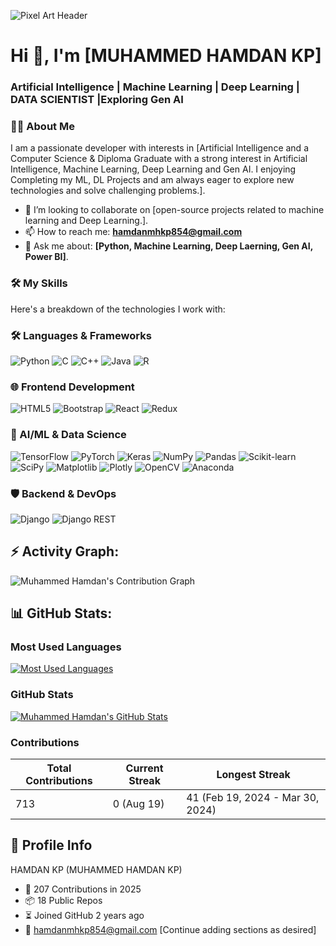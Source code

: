 ![Pixel Art Header](https://user-images.githubusercontent.com/74038190/225813708-98b745f2-7d22-48cf-9150-083f1b00d6c9.gif)

# Hi 👋, I'm [MUHAMMED HAMDAN KP]

### Artificial Intelligence | Machine Learning | Deep Learning | DATA SCIENTIST |Exploring Gen AI

### 👨‍💻 About Me
I am a passionate developer with interests in [Artificial Intelligence and a Computer Science & Diploma Graduate with a strong interest in Artificial Intelligence, Machine Learning, Deep Learning and Gen AI. I enjoying Completing my ML, DL Projects and am always eager to explore new technologies and solve challenging problems.]. 

- 👯 I’m looking to collaborate on [open-source projects related to machine learning and Deep Learning.].
- 📫 How to reach me:   **hamdanmhkp854@gmail.com**
- 💬 Ask me about: **[Python, Machine Learning, Deep Laerning, Gen AI, Power BI]**.

### 🛠️ My Skills
Here's a breakdown of the technologies I work with:

### 🛠️ Languages & Frameworks
![Python](https://img.shields.io/badge/python-3670A0?style=for-the-badge&logo=python&logoColor=ffdd54)
![C](https://img.shields.io/badge/C-00599C?style=for-the-badge&logo=c&logoColor=white)
![C++](https://img.shields.io/badge/C%2B%2B-00599C?style=for-the-badge&logo=c%2B%2B&logoColor=white)
![Java](https://img.shields.io/badge/Java-007396?style=for-the-badge&logo=java&logoColor=white)
![R](https://img.shields.io/badge/R-276DC3?style=for-the-badge&logo=r&logoColor=white)

### 🌐 Frontend Development
![HTML5](https://img.shields.io/badge/HTML5-E34F26?style=for-the-badge&logo=html5&logoColor=white)
![Bootstrap](https://img.shields.io/badge/Bootstrap-7952B3?style=for-the-badge&logo=bootstrap&logoColor=white)
![React](https://img.shields.io/badge/React-20232A?style=for-the-badge&logo=react&logoColor=61DAFB)
![Redux](https://img.shields.io/badge/Redux-764ABC?style=for-the-badge&logo=redux&logoColor=white)

### 🧠 AI/ML & Data Science
![TensorFlow](https://img.shields.io/badge/TensorFlow-FF6F00?style=for-the-badge&logo=tensorflow&logoColor=white)
![PyTorch](https://img.shields.io/badge/PyTorch-EE4C2C?style=for-the-badge&logo=pytorch&logoColor=white)
![Keras](https://img.shields.io/badge/Keras-D00000?style=for-the-badge&logo=keras&logoColor=white)
![NumPy](https://img.shields.io/badge/NumPy-013243?style=for-the-badge&logo=numpy&logoColor=white)
![Pandas](https://img.shields.io/badge/Pandas-150458?style=for-the-badge&logo=pandas&logoColor=white)
![Scikit-learn](https://img.shields.io/badge/Scikit--learn-F7931E?style=for-the-badge&logo=scikit-learn&logoColor=white)
![SciPy](https://img.shields.io/badge/SciPy-8C5523?style=for-the-badge&logo=scipy&logoColor=white)
![Matplotlib](https://img.shields.io/badge/Matplotlib-11557C?style=for-the-badge&logo=matplotlib&logoColor=white)
![Plotly](https://img.shields.io/badge/Plotly-3F4F75?style=for-the-badge&logo=plotly&logoColor=white)
![OpenCV](https://img.shields.io/badge/OpenCV-5C3EE8?style=for-the-badge&logo=opencv&logoColor=white)
![Anaconda](https://img.shields.io/badge/Anaconda-44A833?style=for-the-badge&logo=anaconda&logoColor=white)

### 🛡️ Backend & DevOps
![Django](https://img.shields.io/badge/Django-092E20?style=for-the-badge&logo=django&logoColor=white)
![Django REST](https://img.shields.io/badge/Django_REST-00C853?style=for-the-badge&logo=django-rest-framework&logoColor=white)

## ⚡ Activity Graph:

![Muhammed Hamdan's Contribution Graph](https://activity-graph.herokuapp.com/graph?username=yourusername&theme=react-dark&hide_border=true)

## 📊 GitHub Stats:

### Most Used Languages
[![Most Used Languages](https://github-readme-stats.vercel.app/api/top-langs/?username=yourusername&theme=radical&layout=compact)](https://github.com/anuraghazra/github-readme-stats)

### GitHub Stats
[![Muhammed Hamdan's GitHub Stats](https://github-readme-stats.vercel.app/api?username=yourusername&show_icons=true&theme=radical)](https://github.com/anuraghazra/github-readme-stats)

### Contributions
| Total Contributions | Current Streak | Longest Streak |
|--------------------|----------------|---------------|
| 713                | 0 (Aug 19)     | 41 (Feb 19, 2024 - Mar 30, 2024) |

## 👤 Profile Info
HAMDAN KP (MUHAMMED HAMDAN KP)

- 🌟 207 Contributions in 2025
- 📦 18 Public Repos
- ⏳ Joined GitHub 2 years ago
- 📧 [hamdanmhkp854@gmail.com](hamdanmhkp854@gmail.com)
[Continue adding sections as desired]
